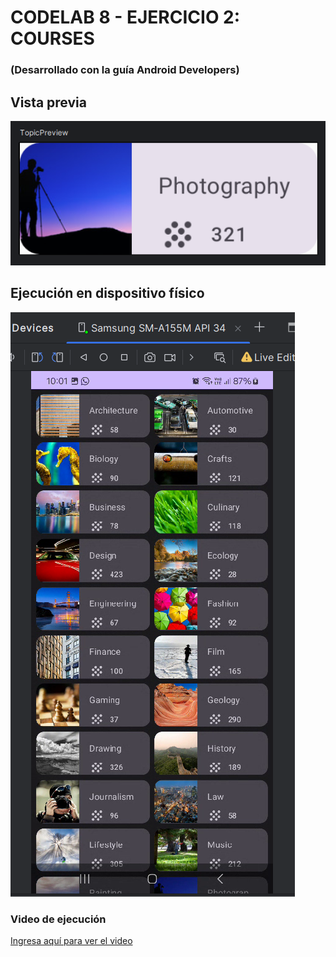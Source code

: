 # CODELAB 8 - EJERCICIO 2: COURSES
### (Desarrollado con la guía Android Developers)

## Vista previa
![imagen_1](vista_previa.png)

## Ejecución en dispositivo físico
![imagen_2](vista_ejecucion.png)

### Video de ejecución
[Ingresa aquí para ver el video](https://photos.app.goo.gl/dAT4Cs6v35bvDQvp7)